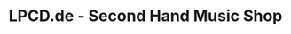 ---
title: "LPCD.de - Second Hand Music Shop"
url: /hamburg/lpcd-de-second-hand-music-shop/
shop: Musik
---